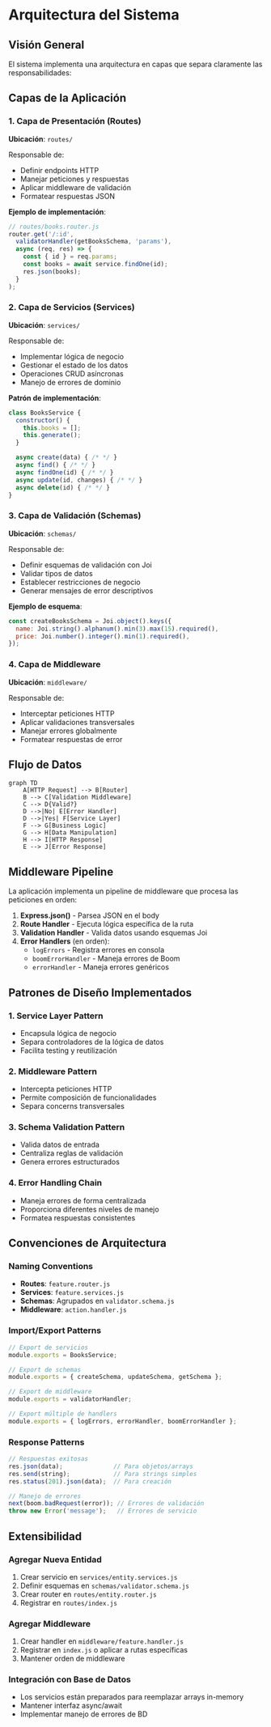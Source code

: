 # Arquitectura del Sistema

## Visión General

El sistema implementa una arquitectura en capas que separa claramente las responsabilidades:

## Capas de la Aplicación

### 1. Capa de Presentación (Routes)
**Ubicación**: `routes/`

Responsable de:
- Definir endpoints HTTP
- Manejar peticiones y respuestas
- Aplicar middleware de validación
- Formatear respuestas JSON

**Ejemplo de implementación**:
```javascript
// routes/books.router.js
router.get('/:id',
  validatorHandler(getBooksSchema, 'params'),
  async (req, res) => {
    const { id } = req.params;
    const books = await service.findOne(id);
    res.json(books);
  }
);
```

### 2. Capa de Servicios (Services)
**Ubicación**: `services/`

Responsable de:
- Implementar lógica de negocio
- Gestionar el estado de los datos
- Operaciones CRUD asíncronas
- Manejo de errores de dominio

**Patrón de implementación**:
```javascript
class BooksService {
  constructor() {
    this.books = [];
    this.generate();
  }

  async create(data) { /* */ }
  async find() { /* */ }
  async findOne(id) { /* */ }
  async update(id, changes) { /* */ }
  async delete(id) { /* */ }
}
```

### 3. Capa de Validación (Schemas)
**Ubicación**: `schemas/`

Responsable de:
- Definir esquemas de validación con Joi
- Validar tipos de datos
- Establecer restricciones de negocio
- Generar mensajes de error descriptivos

**Ejemplo de esquema**:
```javascript
const createBooksSchema = Joi.object().keys({
  name: Joi.string().alphanum().min(3).max(15).required(),
  price: Joi.number().integer().min(1).required(),
});
```

### 4. Capa de Middleware
**Ubicación**: `middleware/`

Responsable de:
- Interceptar peticiones HTTP
- Aplicar validaciones transversales
- Manejar errores globalmente
- Formatear respuestas de error

## Flujo de Datos

```mermaid
graph TD
    A[HTTP Request] --> B[Router]
    B --> C[Validation Middleware]
    C --> D{Valid?}
    D -->|No| E[Error Handler]
    D -->|Yes| F[Service Layer]
    F --> G[Business Logic]
    G --> H[Data Manipulation]
    H --> I[HTTP Response]
    E --> J[Error Response]
```

## Middleware Pipeline

La aplicación implementa un pipeline de middleware que procesa las peticiones en orden:

1. **Express.json()** - Parsea JSON en el body
2. **Route Handler** - Ejecuta lógica específica de la ruta
3. **Validation Handler** - Valida datos usando esquemas Joi
4. **Error Handlers** (en orden):
   - `logErrors` - Registra errores en consola
   - `boomErrorHandler` - Maneja errores de Boom
   - `errorHandler` - Maneja errores genéricos

## Patrones de Diseño Implementados

### 1. Service Layer Pattern
- Encapsula lógica de negocio
- Separa controladores de la lógica de datos
- Facilita testing y reutilización

### 2. Middleware Pattern
- Intercepta peticiones HTTP
- Permite composición de funcionalidades
- Separa concerns transversales

### 3. Schema Validation Pattern
- Valida datos de entrada
- Centraliza reglas de validación
- Genera errores estructurados

### 4. Error Handling Chain
- Maneja errores de forma centralizada
- Proporciona diferentes niveles de manejo
- Formatea respuestas consistentes

## Convenciones de Arquitectura

### Naming Conventions
- **Routes**: `feature.router.js`
- **Services**: `feature.services.js` 
- **Schemas**: Agrupados en `validator.schema.js`
- **Middleware**: `action.handler.js`

### Import/Export Patterns
```javascript
// Export de servicios
module.exports = BooksService;

// Export de schemas
module.exports = { createSchema, updateSchema, getSchema };

// Export de middleware
module.exports = validatorHandler;

// Export múltiple de handlers
module.exports = { logErrors, errorHandler, boomErrorHandler };
```

### Response Patterns
```javascript
// Respuestas exitosas
res.json(data);              // Para objetos/arrays
res.send(string);            // Para strings simples
res.status(201).json(data);  // Para creación

// Manejo de errores
next(boom.badRequest(error)); // Errores de validación
throw new Error('message');   // Errores de servicio
```

## Extensibilidad

### Agregar Nueva Entidad
1. Crear servicio en `services/entity.services.js`
2. Definir esquemas en `schemas/validator.schema.js`
3. Crear router en `routes/entity.router.js`
4. Registrar en `routes/index.js`

### Agregar Middleware
1. Crear handler en `middleware/feature.handler.js`
2. Registrar en `index.js` o aplicar a rutas específicas
3. Mantener orden de middleware

### Integración con Base de Datos
- Los servicios están preparados para reemplazar arrays in-memory
- Mantener interfaz async/await
- Implementar manejo de errores de BD